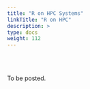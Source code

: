 ```yaml
---
title: "R on HPC Systems"
linkTitle: "R on HPC"
description: >
type: docs
weight: 112
---
```


<br></br>

To be posted.




